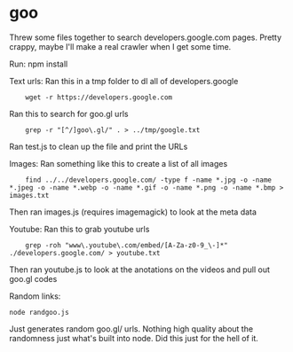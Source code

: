 goo
===

Threw some files together to search developers.google.com pages. 
Pretty crappy, maybe I'll make a real crawler when I get some time.

Run:
npm install

Text urls:
Ran this in a tmp folder to dl all of developers.google
```
    wget -r https://developers.google.com
```
Ran this to search for goo.gl urls
```
    grep -r "[^/]goo\.gl/" . > ../tmp/google.txt
```

Ran test.js to clean up the file and print the URLs

Images:
Ran something like this to create a list of all images
```
    find ../../developers.google.com/ -type f -name *.jpg -o -name *.jpeg -o -name *.webp -o -name *.gif -o -name *.png -o -name *.bmp > images.txt
```
Then ran images.js (requires imagemagick) to look at the meta data

Youtube:
Ran this to grab youtube urls
```
    grep -roh "www\.youtube\.com/embed/[A-Za-z0-9_\-]*" ./developers.google.com/ > youtube.txt
```
Then ran youtube.js to look at the anotations on the videos and pull out goo.gl codes

Random links:
```
node randgoo.js 
```
Just generates random goo.gl/ urls. Nothing high quality about the randomness just what's built into node. Did this just for the hell of it.
